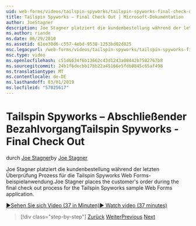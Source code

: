```yaml
---
uid: web-forms/videos/tailspin-spyworks/tailspin-spyworks-final-check-out
title: Tailspin Spyworks – Final Check Out | Microsoft-Dokumentation
author: JoeStagner
description: Joe Stagner platziert die kundenbestellung während der letzten Überprüfung Prozess für die Tailspin Spyworks Web Forms-beispielanwendung.
ms.author: riande
ms.date: 06/29/2010
ms.assetid: 61ee30d6-c557-4ebd-9538-1253bd02d825
msc.legacyurl: /web-forms/videos/tailspin-spyworks/tailspin-spyworks-final-check-out
msc.type: video
ms.openlocfilehash: c51d6634f6b13662c43d1243a08442b7582767b8
ms.sourcegitcommit: 24b1f6decbb17bb22a45166e5fdb0845c65af498
ms.translationtype: MT
ms.contentlocale: de-DE
ms.lasthandoff: 03/01/2019
ms.locfileid: "57025617"
---
```

<a name="tailspin-spyworks---final-check-out"></a><span data-ttu-id="71c5f-103">Tailspin Spyworks – Abschließender Bezahlvorgang</span><span class="sxs-lookup"><span data-stu-id="71c5f-103">Tailspin Spyworks - Final Check Out</span></span>
====================
<span data-ttu-id="71c5f-104">durch [Joe Stagner](https://github.com/JoeStagner)</span><span class="sxs-lookup"><span data-stu-id="71c5f-104">by [Joe Stagner](https://github.com/JoeStagner)</span></span>

<span data-ttu-id="71c5f-105">Joe Stagner platziert die kundenbestellung während der letzten Überprüfung Prozess für die Tailspin Spyworks Web Forms-beispielanwendung.</span><span class="sxs-lookup"><span data-stu-id="71c5f-105">Joe Stagner places the customer's order during the final check out process for the Tailspin Spyworks sample Web Forms application.</span></span>

[<span data-ttu-id="71c5f-106">&#9654;Sehen Sie sich Video (37 in Minuten)</span><span class="sxs-lookup"><span data-stu-id="71c5f-106">&#9654; Watch video (37 minutes)</span></span>](https://channel9.msdn.com/Blogs/ASP-NET-Site-Videos/tailspin-spyworks-final-check-out)

> [!div class="step-by-step"]
> <span data-ttu-id="71c5f-107">[Zurück](tailspin-spyworks-migrate-the-shopping-cart.md)
> [Weiter](tailspin-spyworks-adding-user-product-reviews.md)</span><span class="sxs-lookup"><span data-stu-id="71c5f-107">[Previous](tailspin-spyworks-migrate-the-shopping-cart.md)
[Next](tailspin-spyworks-adding-user-product-reviews.md)</span></span>
